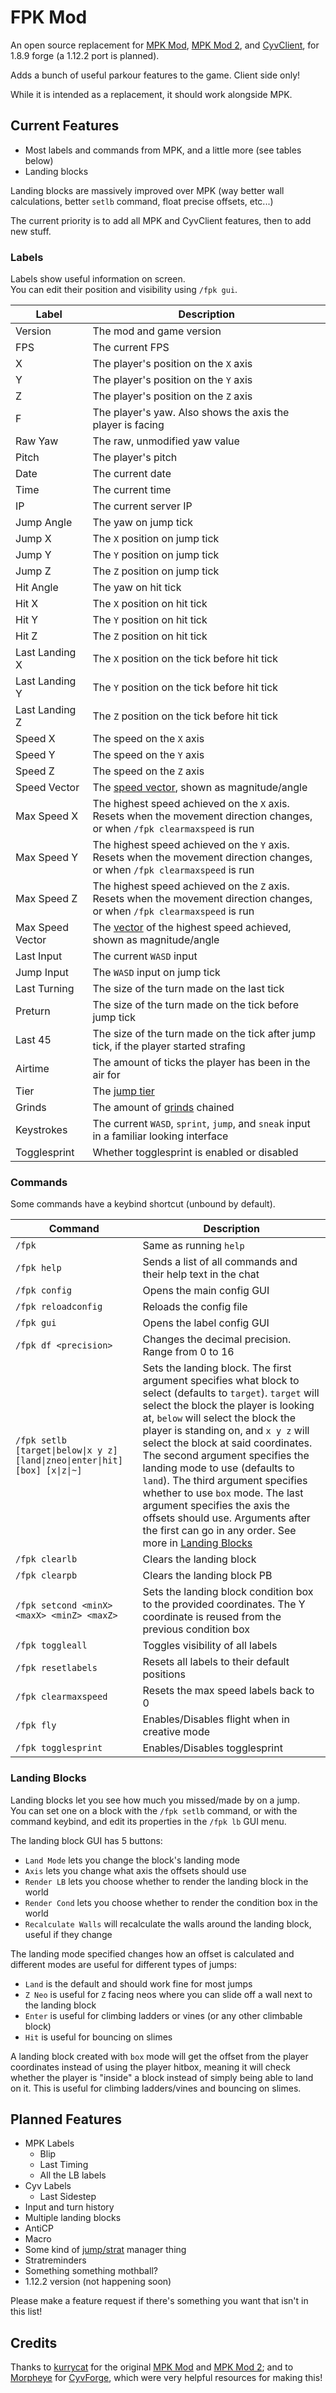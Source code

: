 # FPK Mod

An open source replacement for [MPK Mod](https://github.com/kurrycat2004/MpkMod), [MPK Mod 2](https://github.com/kurrycat2004/MPKMod_2), and [CyvClient](https://github.com/Morpheye/CyvClient),
for 1.8.9 forge (a 1.12.2 port is planned).

Adds a bunch of useful parkour features to the game. Client side only!

While it is intended as a replacement, it should work alongside MPK.

## Current Features

- Most labels and commands from MPK, and a little more (see tables below)
- Landing blocks

Landing blocks are massively improved over MPK
(way better wall calculations, better `setlb` command, float precise offsets, etc...)

The current priority is to add all MPK and CyvClient features, then to add new stuff.

### Labels

Labels show useful information on screen.<br>
You can edit their position and visibility using `/fpk gui`.

| Label            | Description                                                                                                                 |
|------------------|-----------------------------------------------------------------------------------------------------------------------------|
| Version          | The mod and game version                                                                                                    |
| FPS              | The current FPS                                                                                                             |
| X                | The player's position on the `X` axis                                                                                       |
| Y                | The player's position on the `Y` axis                                                                                       |
| Z                | The player's position on the `Z` axis                                                                                       |
| F                | The player's yaw. Also shows the axis the player is facing                                                                  |
| Raw Yaw          | The raw, unmodified yaw value                                                                                               |
| Pitch            | The player's pitch                                                                                                          |
| Date             | The current date                                                                                                            |
| Time             | The current time                                                                                                            |
| IP               | The current server IP                                                                                                       |
| Jump Angle       | The yaw on jump tick                                                                                                        |
| Jump X           | The `X` position on jump tick                                                                                               |
| Jump Y           | The `Y` position on jump tick                                                                                               |
| Jump Z           | The `Z` position on jump tick                                                                                               |
| Hit Angle        | The yaw on hit tick                                                                                                         |
| Hit X            | The `X` position on hit tick                                                                                                |
| Hit Y            | The `Y` position on hit tick                                                                                                |
| Hit Z            | The `Z` position on hit tick                                                                                                |
| Last Landing X   | The `X` position on the tick before hit tick                                                                                |
| Last Landing Y   | The `Y` position on the tick before hit tick                                                                                |
| Last Landing Z   | The `Z` position on the tick before hit tick                                                                                |
| Speed X          | The speed on the `X` axis                                                                                                   |
| Speed Y          | The speed on the `Y` axis                                                                                                   |
| Speed Z          | The speed on the `Z` axis                                                                                                   |
| Speed Vector     | The [speed vector][vector], shown as magnitude/angle                                                                        |
| Max Speed X      | The highest speed achieved on the `X` axis. Resets when the movement direction changes, or when `/fpk clearmaxspeed` is run |
| Max Speed Y      | The highest speed achieved on the `Y` axis. Resets when the movement direction changes, or when `/fpk clearmaxspeed` is run |
| Max Speed Z      | The highest speed achieved on the `Z` axis. Resets when the movement direction changes, or when `/fpk clearmaxspeed` is run |
| Max Speed Vector | The [vector][vector] of the highest speed achieved, shown as magnitude/angle                                                |
| Last Input       | The current `WASD` input                                                                                                    |
| Jump Input       | The `WASD` input on jump tick                                                                                               |
| Last Turning     | The size of the turn made on the last tick                                                                                  |
| Preturn          | The size of the turn made on the tick before jump tick                                                                      |
| Last 45          | The size of the turn made on the tick after jump tick, if the player started strafing                                       |
| Airtime          | The amount of ticks the player has been in the air for                                                                      |
| Tier             | The [jump tier][tiers]                                                                                                      |
| Grinds           | The amount of [grinds][grinds] chained                                                                                      |
| Keystrokes       | The current `WASD`, `sprint`, `jump`, and `sneak` input in a familiar looking interface                                     |
| Togglesprint     | Whether togglesprint is enabled or disabled                                                                                 |

[vector]: https://en.wikipedia.org/wiki/Vector_(mathematics_and_physics)
[tiers]: https://www.mcpk.wiki/wiki/Tiers
[grinds]: https://www.mcpk.wiki/wiki/Jump_Cancel#Ceiling_Variant

### Commands

Some commands have a keybind shortcut (unbound by default).

| Command                                                                      | Description                                                                                                                                                                                                                                                                                                                                                                                                                                                                                                                                                              |
|------------------------------------------------------------------------------|--------------------------------------------------------------------------------------------------------------------------------------------------------------------------------------------------------------------------------------------------------------------------------------------------------------------------------------------------------------------------------------------------------------------------------------------------------------------------------------------------------------------------------------------------------------------------|
| `/fpk`                                                                       | Same as running `help`                                                                                                                                                                                                                                                                                                                                                                                                                                                                                                                                                   |
| `/fpk help`                                                                  | Sends a list of all commands and their help text in the chat                                                                                                                                                                                                                                                                                                                                                                                                                                                                                                             |
| `/fpk config`                                                                | Opens the main config GUI                                                                                                                                                                                                                                                                                                                                                                                                                                                                                                                                                |
| `/fpk reloadconfig`                                                          | Reloads the config file                                                                                                                                                                                                                                                                                                                                                                                                                                                                                                                                                  |
| `/fpk gui`                                                                   | Opens the label config GUI                                                                                                                                                                                                                                                                                                                                                                                                                                                                                                                                               |
| `/fpk df <precision>`                                                        | Changes the decimal precision. Range from 0 to 16                                                                                                                                                                                                                                                                                                                                                                                                                                                                                                                        |
| `/fpk setlb [target\|below\|x y z] [land\|zneo\|enter\|hit] [box] [x\|z\|~]` | Sets the landing block. The first argument specifies what block to select (defaults to `target`). `target` will select the block the player is looking at, `below` will select the block the player is standing on, and `x y z` will select the block at said coordinates. The second argument specifies the landing mode to use (defaults to `land`). The third argument specifies whether to use `box` mode. The last argument specifies the axis the offsets should use. Arguments after the first can go in any order. See more in [Landing Blocks](#Landing-Blocks) |
| `/fpk clearlb`                                                               | Clears the landing block                                                                                                                                                                                                                                                                                                                                                                                                                                                                                                                                                 |
| `/fpk clearpb`                                                               | Clears the landing block PB                                                                                                                                                                                                                                                                                                                                                                                                                                                                                                                                              |
| `/fpk setcond <minX> <maxX> <minZ> <maxZ>`                                   | Sets the landing block condition box to the provided coordinates. The Y coordinate is reused from the previous condition box                                                                                                                                                                                                                                                                                                                                                                                                                                             |
| `/fpk toggleall`                                                             | Toggles visibility of all labels                                                                                                                                                                                                                                                                                                                                                                                                                                                                                                                                         |
| `/fpk resetlabels`                                                           | Resets all labels to their default positions                                                                                                                                                                                                                                                                                                                                                                                                                                                                                                                             |
| `/fpk clearmaxspeed`                                                         | Resets the max speed labels back to 0                                                                                                                                                                                                                                                                                                                                                                                                                                                                                                                                    |
| `/fpk fly`                                                                   | Enables/Disables flight when in creative mode                                                                                                                                                                                                                                                                                                                                                                                                                                                                                                                            |
| `/fpk togglesprint`                                                          | Enables/Disables togglesprint                                                                                                                                                                                                                                                                                                                                                                                                                                                                                                                                            |

### Landing Blocks

Landing blocks let you see how much you missed/made by on a jump.<br>
You can set one on a block with the `/fpk setlb` command, or with the command keybind,
and edit its properties in the `/fpk lb` GUI menu.

The landing block GUI has 5 buttons:

- `Land Mode` lets you change the block's landing mode
- `Axis` lets you change what axis the offsets should use
- `Render LB` lets you choose whether to render the landing block in the world
- `Render Cond` lets you choose whether to render the condition box in the world
- `Recalculate Walls` will recalculate the walls around the landing block, useful if they change

The landing mode specified changes how an offset is calculated
and different modes are useful for different types of jumps:

- `Land` is the default and should work fine for most jumps
- `Z Neo` is useful for `Z` facing neos where you can slide off a wall next to the landing block
- `Enter` is useful for climbing ladders or vines (or any other climbable block)
- `Hit` is useful for bouncing on slimes

A landing block created with `box` mode will get the offset from the player coordinates instead of using the player hitbox,
meaning it will check whether the player is "inside" a block instead of simply being able to land on it.
This is useful for climbing ladders/vines and bouncing on slimes.

## Planned Features

- MPK Labels
  - Blip
  - Last Timing
  - All the LB labels
- Cyv Labels
  - Last Sidestep
- Input and turn history
- Multiple landing blocks
- AntiCP
- Macro
- Some kind of [jump/strat](https://github.com/kurrycat2004/MpkMod/issues/86) manager thing
- Stratreminders
- Something something mothball?
- 1.12.2 version (not happening soon)

Please make a feature request if there's something you want that isn't in this list!

## Credits

Thanks to [kurrycat](https://github.com/kurrycat2004) for the original [MPK Mod](https://github.com/kurrycat2004/MpkMod) and [MPK Mod 2](https://github.com/kurrycat2004/MPKMod_2);
and to [Morpheye](https://github.com/Morpheye) for [CyvForge](https://github.com/Morpheye/CyvForge),
which were very helpful resources for making this!

